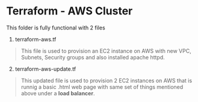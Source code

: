 # Terraform - AWS Cluster

This folder is fully functional with 2 files

1. terraform-aws.tf
> This file is used to provision an EC2 instance on AWS with new VPC, Subnets, Security groups and also installed apache httpd.

2. terraform-aws-update.tf
> This updated file is used to provision 2 EC2 instances on AWS that is runnig a basic .html web page with same set of things mentioned above under a **load balancer**.